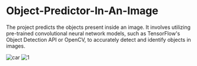 # Object-Predictor-In-An-Image
The project predicts the objects present inside an image.
It involves utilizing pre-trained convolutional neural network models, such as TensorFlow's Object Detection API or OpenCV, to accurately detect and 
identify objects in images.

![car](https://github.com/an-shhhhhhh/Object-Predictor-In-An-Image/assets/125784772/9cdb2fa1-1406-4b30-ae4b-20eed15d71ff)
![1](https://github.com/an-shhhhhhh/Object-Predictor-In-An-Image/assets/125784772/f121b195-c008-4e57-9bac-95fc36cc3160)

